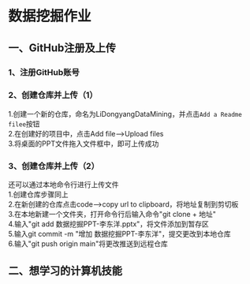 # 数据挖掘作业
## 一、GitHub注册及上传
### 1、注册GitHub账号
### 2、创建仓库并上传（1）
1.创建一个新的仓库，命名为LiDongyangDataMining，并点击`Add a Readme filee`按钮  
2.在创建好的项目中，点击Add file-->Upload files  
3.将桌面的PPT文件拖入文件框中，即可上传成功  
### 3、创建仓库并上传（2）
还可以通过本地命令行进行上传文件  
1.创建仓库步骤同上  
2.在新创建的仓库点击code-->copy url to clipboard，将地址复制到剪切板  
3.在本地新建一个文件夹，打开命令行后输入命令"git clone + 地址"  
4.输入"git add 数据挖掘PPT-李东洋.pptx"，将文件添加到暂存区  
5.输入git commit -m "增加 数据挖掘PPT-李东洋"，提交更改到本地仓库  
6.输入"git push origin main"将更改推送到远程仓库  

## 二、想学习的计算机技能
